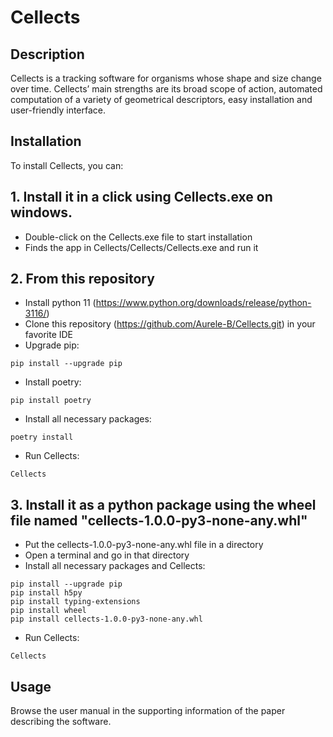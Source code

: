 Cellects
=================

Description
-----------
Cellects is a tracking software for organisms whose shape and size change over time. 
Cellects’ main strengths are its broad scope of action, 
automated computation of a variety of geometrical descriptors, easy installation and user-friendly interface.

Installation
------------
To install Cellects, you can:

## 1. Install it in a click using Cellects.exe on windows.
- Double-click on the Cellects.exe file to start installation
- Finds the app in Cellects/Cellects/Cellects.exe and run it

## 2. From this repository
- Install python 11 (https://www.python.org/downloads/release/python-3116/)
- Clone this repository (https://github.com/Aurele-B/Cellects.git) in your favorite IDE
- Upgrade pip:
```
pip install --upgrade pip
```
- Install poetry:
```
pip install poetry
```
- Install all necessary packages:
```
poetry install
```
- Run Cellects:
```
Cellects
```

## 3. Install it as a python package using the wheel file named "cellects-1.0.0-py3-none-any.whl"
- Put the cellects-1.0.0-py3-none-any.whl file in a directory
- Open a terminal and go in that directory
- Install all necessary packages and Cellects:
```
pip install --upgrade pip
pip install h5py
pip install typing-extensions
pip install wheel
pip install cellects-1.0.0-py3-none-any.whl
```
- Run Cellects:
```
Cellects
```


Usage
------------
Browse the user manual in the supporting information of the paper describing the software.